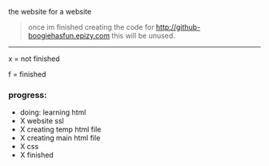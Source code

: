 the website for a website 
> once im finished creating the code for http://github-boogiehasfun.epizy.com this will be unused.
---
x = not finished

f = finished

### progress:
- doing: learning html
- X website ssl 
- X creating temp html file
- X creating main html file
- X css
- X finished
